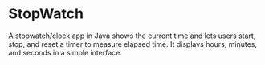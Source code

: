 # StopWatch
A stopwatch/clock app in Java shows the current time and lets users start, stop, and reset a timer to measure elapsed time. It displays hours, minutes, and seconds in a simple interface.

